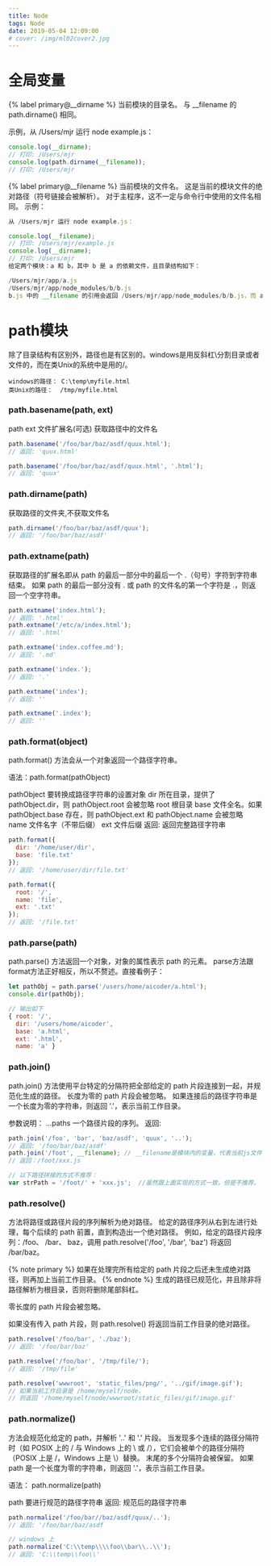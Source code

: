 ```yaml
---
title: Node
tags: Node
date: 2019-05-04 12:09:00
# cover: /img/ml02cover2.jpg
---
```

# 全局变量
{% label primary@__dirname %}
当前模块的目录名。 与 __filename 的 path.dirname() 相同。

示例，从 /Users/mjr 运行 node example.js：
```js
console.log(__dirname);
// 打印: /Users/mjr
console.log(path.dirname(__filename));
// 打印: /Users/mjr
```
{% label primary@__filename %}
当前模块的文件名。 这是当前的模块文件的绝对路径（符号链接会被解析）。
对于主程序，这不一定与命令行中使用的文件名相同。
示例：
```js
从 /Users/mjr 运行 node example.js：

console.log(__filename);
// 打印: /Users/mjr/example.js
console.log(__dirname);
// 打印: /Users/mjr
给定两个模块：a 和 b，其中 b 是 a 的依赖文件，且目录结构如下：

/Users/mjr/app/a.js
/Users/mjr/app/node_modules/b/b.js
b.js 中的 __filename 的引用会返回 /Users/mjr/app/node_modules/b/b.js，而 a.js 中的 __filename 的引用会返回 /Users/mjr/app/a.js。
```
# path模块
除了目录结构有区别外，路径也是有区别的。windows是用反斜杠\分割目录或者文件的，而在类Unix的系统中是用的/。
```
windows的路径： C:\temp\myfile.html
类Unix的路径：  /tmp/myfile.html
```
### path.basename(path, ext)
path
ext 文件扩展名(可选)
获取路径中的文件名
```js
path.basename('/foo/bar/baz/asdf/quux.html');
// 返回: 'quux.html'

path.basename('/foo/bar/baz/asdf/quux.html', '.html');
// 返回: 'quux'
```
### path.dirname(path)
获取路径的文件夹,不获取文件名
```js
path.dirname('/foo/bar/baz/asdf/quux');
// 返回: '/foo/bar/baz/asdf'
```
### path.extname(path)
获取路径的扩展名即从 path 的最后一部分中的最后一个 .（句号）字符到字符串结束。
如果 path 的最后一部分没有 . 或 path 的文件名的第一个字符是 .，则返回一个空字符串。
```js
path.extname('index.html');
// 返回: '.html'
path.extname('/etc/a/index.html');
// 返回: '.html'

path.extname('index.coffee.md');
// 返回: '.md'

path.extname('index.');
// 返回: '.'

path.extname('index');
// 返回: ''

path.extname('.index');
// 返回: ''
```
### path.format(object)
path.format() 方法会从一个对象返回一个路径字符串。

语法：path.format(pathObject)

pathObject <Object> 要转换成路径字符串的设置对象
dir <string> 所在目录，提供了 pathObject.dir，则 pathObject.root 会被忽略
root <string> 根目录
base <string> 文件全名。如果pathObject.base 存在，则 pathObject.ext 和 pathObject.name 会被忽略
name <string> 文件名字（不带后缀）
ext <string> 文件后缀
返回: <string> 返回完整路径字符串

```js
path.format({
  dir: '/home/user/dir',
  base: 'file.txt'
});
// 返回: '/home/user/dir/file.txt'

path.format({
  root: '/',
  name: 'file',
  ext: '.txt'
});
// 返回: '/file.txt'
```
### path.parse(path)
path.parse() 方法返回一个对象，对象的属性表示 path 的元素。
parse方法跟 format方法正好相反，所以不赘述。直接看例子：
```js
let pathObj = path.parse('/users/home/aicoder/a.html');
console.dir(pathObj);

// 输出如下
{ root: '/',
  dir: '/users/home/aicoder',
  base: 'a.html',
  ext: '.html',
  name: 'a' }
```
### path.join()
path.join() 方法使用平台特定的分隔符把全部给定的 path 片段连接到一起，并规范化生成的路径。
长度为零的 path 片段会被忽略。 如果连接后的路径字符串是一个长度为零的字符串，则返回 '.'，表示当前工作目录。

参数说明：
...paths <string> 一个路径片段的序列。
返回: <string>

```js
path.join('/foo', 'bar', 'baz/asdf', 'quux', '..');
// 返回: '/foo/bar/baz/asdf'
path.join('/foot', __filename); // __filename是模块内的变量，代表当前js文件
// 返回：/foot/xxx.js    

// 以下路径拼接的方式不推荐：
var strPath = '/foot/' + 'xxx.js';  //虽然跟上面实现的方式一致，但是不推荐。
```
### path.resolve() 
方法将路径或路径片段的序列解析为绝对路径。
给定的路径序列从右到左进行处理，每个后续的 path 前置，直到构造出一个绝对路径。 例如，给定的路径片段序列：/foo、 /bar、 baz，调用 path.resolve('/foo', '/bar', 'baz') 将返回 /bar/baz。

{% note primary %}
如果在处理完所有给定的 path 片段之后还未生成绝对路径，则再加上当前工作目录。
{% endnote %}
生成的路径已规范化，并且除非将路径解析为根目录，否则将删除尾部斜杠。

零长度的 path 片段会被忽略。

如果没有传入 path 片段，则 path.resolve() 将返回当前工作目录的绝对路径。
```js
path.resolve('/foo/bar', './baz');
// 返回: '/foo/bar/baz'

path.resolve('/foo/bar', '/tmp/file/');
// 返回: '/tmp/file'

path.resolve('wwwroot', 'static_files/png/', '../gif/image.gif');
// 如果当前工作目录是 /home/myself/node，
// 则返回 '/home/myself/node/wwwroot/static_files/gif/image.gif'
```
### path.normalize()
方法会规范化给定的 path，并解析 '..' 和 '.' 片段。
当发现多个连续的路径分隔符时（如 POSIX 上的 / 与 Windows 上的 \ 或 /），它们会被单个的路径分隔符（POSIX 上是 /，Windows 上是 \）替换。 末尾的多个分隔符会被保留。
如果 path 是一个长度为零的字符串，则返回 '.'，表示当前工作目录。

语法： path.normalize(path)

path <string> 要进行规范的路径字符串
返回: <string> 规范后的路径字符串
```js
path.normalize('/foo/bar//baz/asdf/quux/..');
// 返回: '/foo/bar/baz/asdf

// windows 上
path.normalize('C:\\temp\\\\foo\\bar\\..\\');
// 返回: 'C:\\temp\\foo\\'
```
<!-- more -->